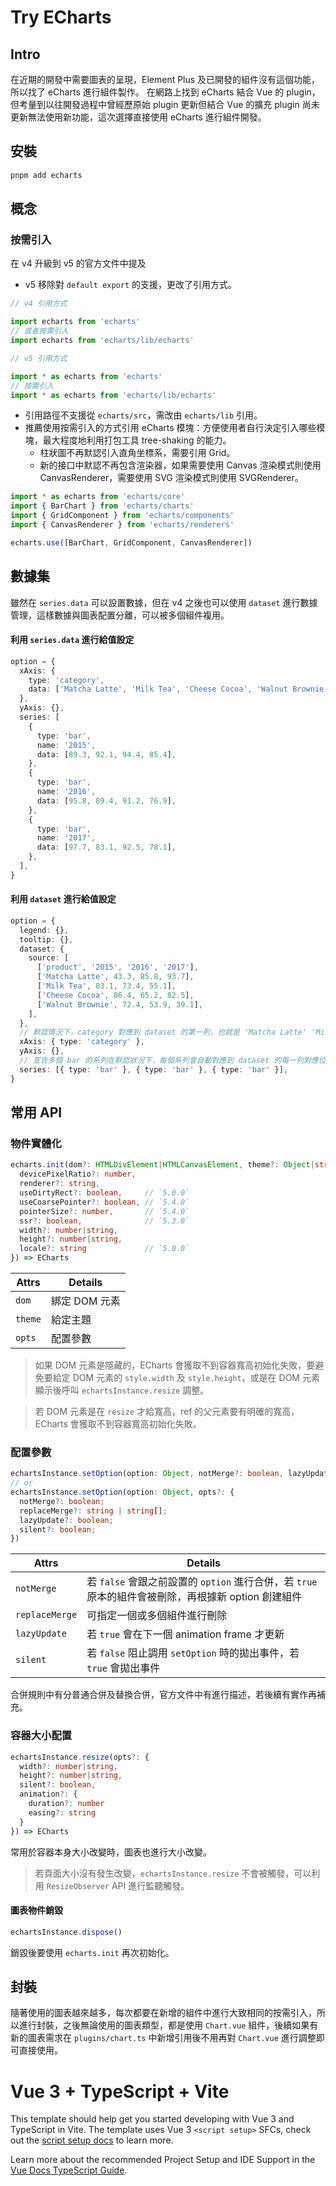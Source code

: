 # Try ECharts

## Intro

在近期的開發中需要圖表的呈現，Element Plus 及已開發的組件沒有這個功能，所以找了 eCharts 進行組件製作。
在網路上找到 eCharts 結合 Vue 的 plugin，但考量到以往開發過程中曾經歷原始 plugin 更新但結合 Vue 的擴充 plugin 尚未更新無法使用新功能，這次選擇直接使用 eCharts 進行組件開發。

## 安裝

```bash
pnpm add echarts
```

## 概念

### 按需引入

在 v4 升級到 v5 的官方文件中提及

- v5 移除對 `default export` 的支援，更改了引用方式。

```ts
// v4 引用方式

import echarts from 'echarts'
// 或者按需引入
import echarts from 'echarts/lib/echarts'
```

```ts
// v5 引用方式

import * as echarts from 'echarts'
// 按需引入
import * as echarts from 'echarts/lib/echarts'
```

- 引用路徑不支援從 `echarts/src`，需改由 `echarts/lib` 引用。
- 推薦使用按需引入的方式引用 eCharts 模塊：方便使用者自行決定引入哪些模塊，最大程度地利用打包工具 tree-shaking 的能力。
  - 柱狀圖不再默認引入直角坐標系，需要引用 Grid。
  - 新的接口中默認不再包含渲染器，如果需要使用 Canvas 渲染模式則使用 CanvasRenderer，需要使用 SVG 渲染模式則使用 SVGRenderer。

```ts
import * as echarts from 'echarts/core'
import { BarChart } from 'echarts/charts'
import { GridComponent } from 'echarts/components'
import { CanvasRenderer } from 'echarts/renderers'

echarts.use([BarChart, GridComponent, CanvasRenderer])
```

## 數據集

雖然在 `series.data` 可以設置數據，但在 v4 之後也可以使用 `dataset` 進行數據管理，這樣數據與圖表配置分離，可以被多個組件複用。

#### 利用 `series.data` 進行給值設定

```ts
option = {
  xAxis: {
    type: 'category',
    data: ['Matcha Latte', 'Milk Tea', 'Cheese Cocoa', 'Walnut Brownie'],
  },
  yAxis: {},
  series: [
    {
      type: 'bar',
      name: '2015',
      data: [89.3, 92.1, 94.4, 85.4],
    },
    {
      type: 'bar',
      name: '2016',
      data: [95.8, 89.4, 91.2, 76.9],
    },
    {
      type: 'bar',
      name: '2017',
      data: [97.7, 83.1, 92.5, 78.1],
    },
  ],
}
```

#### 利用 `dataset` 進行給值設定

```ts
option = {
  legend: {},
  tooltip: {},
  dataset: {
    source: [
      ['product', '2015', '2016', '2017'],
      ['Matcha Latte', 43.3, 85.8, 93.7],
      ['Milk Tea', 83.1, 73.4, 55.1],
      ['Cheese Cocoa', 86.4, 65.2, 82.5],
      ['Walnut Brownie', 72.4, 53.9, 39.1],
    ],
  },
  // 默認情況下，category 對應到 dataset 的第一列，也就是 'Matcha Latte' 'Milk Tea' 'Cheese Cocoa' 'Walnut Brownie'
  xAxis: { type: 'category' },
  yAxis: {},
  // 宣告多個 bar 的系列在默認狀況下，每個系列會自動對應到 dataset 的每一列對應位置，也就是 '2015' '2016' '2017' 為系列，其在每一行中的相斯斯應位置即為其數據
  series: [{ type: 'bar' }, { type: 'bar' }, { type: 'bar' }],
}
```

## 常用 API

### 物件實體化

```ts
echarts.init(dom?: HTMLDivElement|HTMLCanvasElement, theme?: Object|string, opts?: {
  devicePixelRatio?: number,
  renderer?: string,
  useDirtyRect?: boolean,     // `5.0.0`
  useCoarsePointer?: boolean, // `5.4.0`
  pointerSize?: number,       // `5.4.0`
  ssr?: boolean,              // `5.3.0`
  width?: number|string,
  height?: number|string,
  locale?: string             // `5.0.0`
}) => ECharts
```

| Attrs   | Details       |
| ------- | ------------- |
| `dom`   | 綁定 DOM 元素 |
| `theme` | 給定主題      |
| `opts`  | 配置參數      |

> 如果 DOM 元素是隱藏的，ECharts 會獲取不到容器寬高初始化失敗，要避免要給定 DOM 元素的 `style.width` 及 `style.height`，或是在 DOM 元素顯示後呼叫 `echartsInstance.resize` 調整。

> 若 DOM 元素是在 `resize` 才給寬高，ref 的父元素要有明確的寬高，ECharts 會獲取不到容器寬高初始化失敗。

### 配置參數

```ts
echartsInstance.setOption(option: Object, notMerge?: boolean, lazyUpdate?: boolean)
// or
echartsInstance.setOption(option: Object, opts?: {
  notMerge?: boolean;
  replaceMerge?: string | string[];
  lazyUpdate?: boolean;
  silent?: boolean;
})
```

| Attrs          | Details                                                                                             |
| -------------- | --------------------------------------------------------------------------------------------------- |
| `notMerge`     | 若 `false` 會跟之前設置的 `option` 進行合併，若 `true` 原本的組件會被刪除，再根據新 option 創建組件 |
| `replaceMerge` | 可指定一個或多個組件進行刪除                                                                        |
| `lazyUpdate`   | 若 `true` 會在下一個 animation frame 才更新                                                         |
| `silent`       | 若 `false` 阻止調用 `setOption` 時的拋出事件，若 `true` 會拋出事件                                  |

合併規則中有分普通合併及替換合併，官方文件中有進行描述，若後續有實作再補充。

### 容器大小配置

```ts
echartsInstance.resize(opts?: {
  width?: number|string,
  height?: number|string,
  silent?: boolean,
  animation?: {
    duration?: number
    easing?: string
  }
}) => ECharts
```

常用於容器本身大小改變時，圖表也進行大小改變。

> 若頁面大小沒有發生改變，`echartsInstance.resize` 不會被觸發，可以利用 `ResizeObserver` API 進行監聽觸發。

#### 圖表物件銷毀

```ts
echartsInstance.dispose()
```

銷毀後要使用 `echarts.init` 再次初始化。

## 封裝

隨著使用的圖表越來越多，每次都要在新增的組件中進行大致相同的按需引入，所以進行封裝，之後無論使用的圖表類型，都是使用 `Chart.vue` 組件，後續如果有新的圖表需求在 `plugins/chart.ts` 中新增引用後不用再對 `Chart.vue` 進行調整即可直接使用。

# Vue 3 + TypeScript + Vite

This template should help get you started developing with Vue 3 and TypeScript in Vite. The template uses Vue 3 `<script setup>` SFCs, check out the [script setup docs](https://v3.vuejs.org/api/sfc-script-setup.html#sfc-script-setup) to learn more.

Learn more about the recommended Project Setup and IDE Support in the [Vue Docs TypeScript Guide](https://vuejs.org/guide/typescript/overview.html#project-setup).
